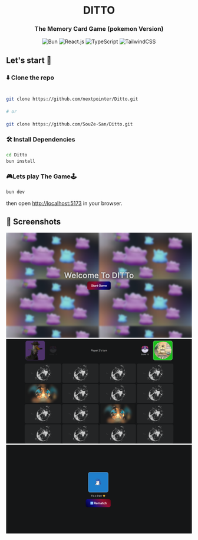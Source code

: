 <div align="center">

# DITTO

### The Memory Card Game (pokemon Version)

![Bun](https://img.shields.io/badge/Bun-%2320232a?style=for-the-badge&logo=bun&logoColor=white)
![React.js](https://img.shields.io/badge/React.js-%2320232a?style=for-the-badge&logo=react&logoColor=316192)
![TypeScript](https://img.shields.io/badge/typetscript-%2320232a.svg?style=for-the-badge&logo=typescript&logoColor=%fff)
![TailwindCSS](https://img.shields.io/badge/TailwindCSS-%2320232a?style=for-the-badge&logo=tailwindCSS&logoColor=316192)

 </div>

## Let's start 🏃

### ⬇️ Clone the repo

```bash

git clone https://github.com/nextpointer/Ditto.git

# or

git clone https://github.com/SouZe-San/Ditto.git

```

### 🛠️ Install Dependencies

```bash
cd Ditto
bun install
```

### 🎮Lets play The Game🕹️

```bash
bun dev
```

then open [http://localhost:5173](http://localhost:5173) in your browser.

## 📸 Screenshots

   <img src="./.github/images/s1.png" alt="back">
   <img src="./.github/images/playing.png" alt="back" >
   <img src="./.github/images/final.png" alt="back" >
